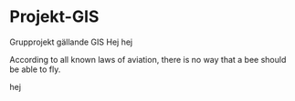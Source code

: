 # Projekt-GIS
Grupprojekt gällande GIS
Hej hej

According to all known laws of aviation, there is no way that a bee should be able to fly.


hej
